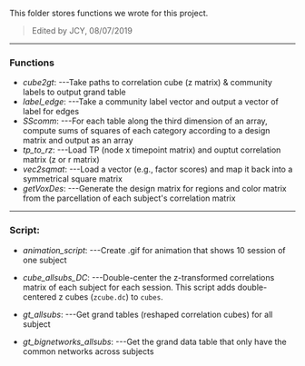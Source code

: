 This folder stores functions we wrote for this project.

>Edited by JCY, 08/07/2019

---

### Functions

* *cube2gt*:
---Take paths to correlation cube (z matrix) & community labels to output grand table 
* *label_edge*:
---Take a community label vector and output a vector of label for edges
* *SScomm*:
---For each table along the third dimension of an array, compute sums of squares of each category according to a design matrix and output as an array
* *tp_to_rz*:
---Load TP (node x timepoint matrix) and ouptut correlation matrix (z or r matrix)
* *vec2sqmat*:
---Load a vector (e.g., factor scores) and map it back into a symmetrical square matrix
* *getVoxDes*:
---Generate the design matrix for regions and color matrix from the parcellation of each subject's correlation matrix
---

### Script:

* *animation_script*:
---Create .gif for animation that shows 10 session of one subject

* *cube_allsubs_DC*:
---Double-center the z-transformed correlations matrix of each subject for each session. This script adds double-centered z cubes (`zcube.dc`) to `cubes`.

* *gt_allsubs*:
---Get grand tables (reshaped correlation cubes) for all subject

* *gt_bignetworks_allsubs*:
---Get the grand data table that only have the common networks across subjects